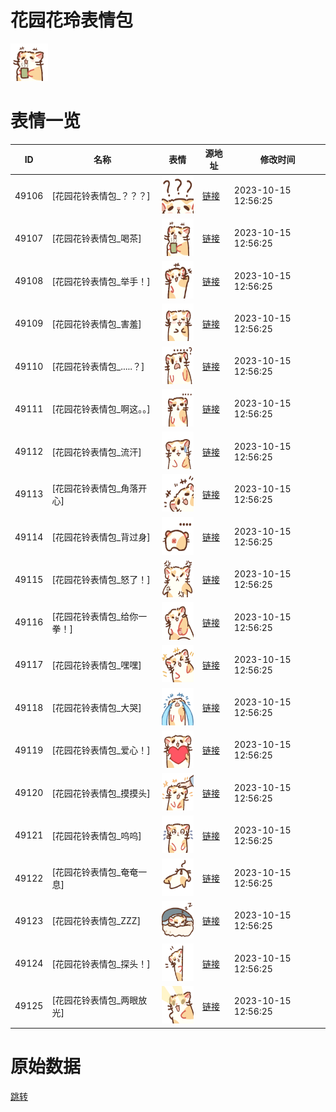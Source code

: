 # 花园花玲表情包

<img src="./cover.png" height="60" alt="cover" />

# 表情一览

|ID|名称|表情|源地址|修改时间|
|----|----|----|----|----|
|49106|[花园花铃表情包_？？？]|<img src="./pic/049106_%5B花园花铃表情包_？？？%5D.png" height="60" alt="？？？"/>|[链接](https://i0.hdslb.com/bfs/garb/item/f65795556165502c4460440c99cd38cb820de24c.png)|2023-10-15 12:56:25|
|49107|[花园花铃表情包_喝茶]|<img src="./pic/049107_%5B花园花铃表情包_喝茶%5D.png" height="60" alt="喝茶"/>|[链接](https://i0.hdslb.com/bfs/garb/item/dc15fbd23b0acf8c39ae6d420cece6698fdb1ccf.png)|2023-10-15 12:56:25|
|49108|[花园花铃表情包_举手！]|<img src="./pic/049108_%5B花园花铃表情包_举手！%5D.png" height="60" alt="举手！"/>|[链接](https://i0.hdslb.com/bfs/garb/item/27ef35219a86e73d8d81b42712049ed4ee1d043a.png)|2023-10-15 12:56:25|
|49109|[花园花铃表情包_害羞]|<img src="./pic/049109_%5B花园花铃表情包_害羞%5D.png" height="60" alt="害羞"/>|[链接](https://i0.hdslb.com/bfs/garb/item/74c9f0c7f573f3fda0d81b1c503e763a60bd1a4f.png)|2023-10-15 12:56:25|
|49110|[花园花铃表情包_.....？]|<img src="./pic/049110_%5B花园花铃表情包_.....？%5D.png" height="60" alt=".....？"/>|[链接](https://i0.hdslb.com/bfs/garb/item/d1c093abfbeb8a1b8f575272cdb4224fd878f692.png)|2023-10-15 12:56:25|
|49111|[花园花铃表情包_啊这。。]|<img src="./pic/049111_%5B花园花铃表情包_啊这。。%5D.png" height="60" alt="啊这。。"/>|[链接](https://i0.hdslb.com/bfs/garb/item/3e32dee28eb0cc856d733f3f93561c7270e5c78e.png)|2023-10-15 12:56:25|
|49112|[花园花铃表情包_流汗]|<img src="./pic/049112_%5B花园花铃表情包_流汗%5D.png" height="60" alt="流汗"/>|[链接](https://i0.hdslb.com/bfs/garb/item/ab1ed52b55b3526c71953050db2b50c1adc75ba2.png)|2023-10-15 12:56:25|
|49113|[花园花铃表情包_角落开心]|<img src="./pic/049113_%5B花园花铃表情包_角落开心%5D.png" height="60" alt="角落开心"/>|[链接](https://i0.hdslb.com/bfs/garb/item/72b2b81af8f7b5eb10f5cc9e57a814cfd1f8b2cd.png)|2023-10-15 12:56:25|
|49114|[花园花铃表情包_背过身]|<img src="./pic/049114_%5B花园花铃表情包_背过身%5D.png" height="60" alt="背过身"/>|[链接](https://i0.hdslb.com/bfs/garb/item/0716a3446ffcc9df1abee3bb2618d338d287aa3f.png)|2023-10-15 12:56:25|
|49115|[花园花铃表情包_怒了！]|<img src="./pic/049115_%5B花园花铃表情包_怒了！%5D.png" height="60" alt="怒了！"/>|[链接](https://i0.hdslb.com/bfs/garb/item/1113fa2e7a4cd80c13511e60233d5661e21881f0.png)|2023-10-15 12:56:25|
|49116|[花园花铃表情包_给你一拳！]|<img src="./pic/049116_%5B花园花铃表情包_给你一拳！%5D.png" height="60" alt="给你一拳！"/>|[链接](https://i0.hdslb.com/bfs/garb/item/73938afd38c11bdb66990e0dab628207c691db83.png)|2023-10-15 12:56:25|
|49117|[花园花铃表情包_嘿嘿]|<img src="./pic/049117_%5B花园花铃表情包_嘿嘿%5D.png" height="60" alt="嘿嘿"/>|[链接](https://i0.hdslb.com/bfs/garb/item/b394a41d3e44461fb69c7d4c2c70d0cb7d71942e.png)|2023-10-15 12:56:25|
|49118|[花园花铃表情包_大哭]|<img src="./pic/049118_%5B花园花铃表情包_大哭%5D.png" height="60" alt="大哭"/>|[链接](https://i0.hdslb.com/bfs/garb/item/bdb4d549c751a78c565b707e1fcb7fbec9b5ec82.png)|2023-10-15 12:56:25|
|49119|[花园花铃表情包_爱心！]|<img src="./pic/049119_%5B花园花铃表情包_爱心！%5D.png" height="60" alt="爱心！"/>|[链接](https://i0.hdslb.com/bfs/garb/item/53736387e16c4abee2ebcd7c1985da600ea26484.png)|2023-10-15 12:56:25|
|49120|[花园花铃表情包_摸摸头]|<img src="./pic/049120_%5B花园花铃表情包_摸摸头%5D.png" height="60" alt="摸摸头"/>|[链接](https://i0.hdslb.com/bfs/garb/item/109917960208bb3c7d4e5181d77f6b1847f0ed03.png)|2023-10-15 12:56:25|
|49121|[花园花铃表情包_呜呜]|<img src="./pic/049121_%5B花园花铃表情包_呜呜%5D.png" height="60" alt="呜呜"/>|[链接](https://i0.hdslb.com/bfs/garb/item/ea44c166d8f8daddde1e296b6a8e0beafa0e1e4a.png)|2023-10-15 12:56:25|
|49122|[花园花铃表情包_奄奄一息]|<img src="./pic/049122_%5B花园花铃表情包_奄奄一息%5D.png" height="60" alt="奄奄一息"/>|[链接](https://i0.hdslb.com/bfs/garb/item/fdfba67690ab2cf9a8d480b04590cbcf2152fdff.png)|2023-10-15 12:56:25|
|49123|[花园花铃表情包_ZZZ]|<img src="./pic/049123_%5B花园花铃表情包_ZZZ%5D.png" height="60" alt="ZZZ"/>|[链接](https://i0.hdslb.com/bfs/garb/item/1d4def4a5032767f811afd9b73ace8f30b1c5bc4.png)|2023-10-15 12:56:25|
|49124|[花园花铃表情包_探头！]|<img src="./pic/049124_%5B花园花铃表情包_探头！%5D.png" height="60" alt="探头！"/>|[链接](https://i0.hdslb.com/bfs/garb/item/4530f2a567f52e3fab52b16c03e0e889fa3b226a.png)|2023-10-15 12:56:25|
|49125|[花园花铃表情包_两眼放光]|<img src="./pic/049125_%5B花园花铃表情包_两眼放光%5D.png" height="60" alt="两眼放光"/>|[链接](https://i0.hdslb.com/bfs/garb/item/28eac2c4368af275c39e2207546c3eac3dcd237b.png)|2023-10-15 12:56:25|

# 原始数据

[跳转](./raw.json)

